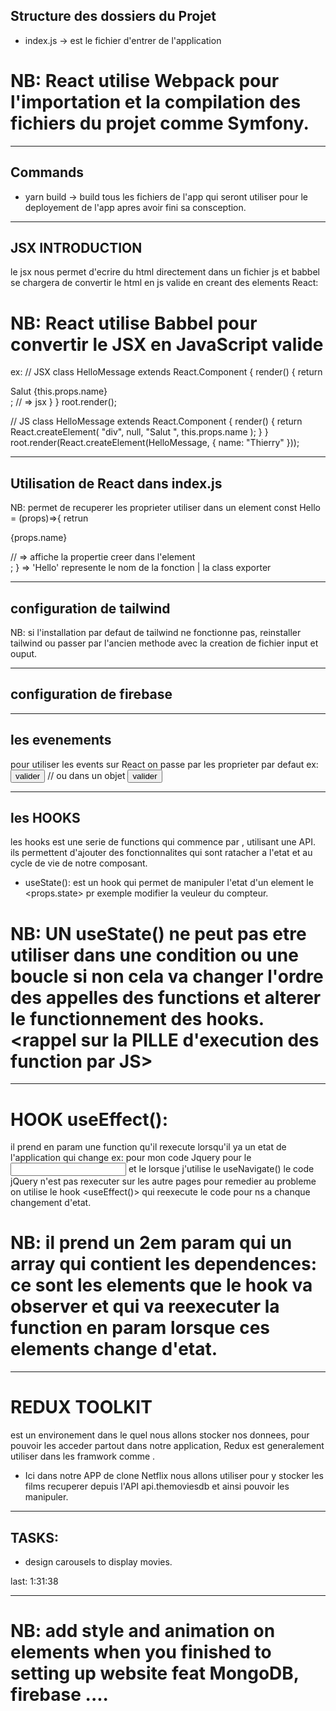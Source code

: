 ## Structure des dossiers du Projet
- index.js -> est le fichier d'entrer de l'application 

# NB: React utilise Webpack pour l'importation et la compilation des fichiers du projet comme Symfony.
--------------------------------------------------------------------

## Commands
- yarn build -> build tous les fichiers de l'app qui seront utiliser pour le deployement de l'app apres avoir fini sa consception.

--------------------------------------------------------------------

## JSX INTRODUCTION
le jsx nous permet d'ecrire du html directement dans un fichier js et babbel se chargera de convertir le html en js valide en creant des elements React:
# NB: React utilise Babbel pour convertir le JSX en JavaScript valide
ex: 
// JSX
class HelloMessage extends React.Component {
  render() {
    return <div>Salut {this.props.name}</div>; // => jsx
  }
}
root.render(<HelloMessage name="Thierry" />);

// JS
class HelloMessage extends React.Component {
  render() {
    return React.createElement(
      "div",
      null,
      "Salut ",
      this.props.name
    );
  }
}
root.render(React.createElement(HelloMessage, { name: "Thierry" }));

------------------------------------------------------------------

## Utilisation de React dans index.js
NB: <props> permet de recuperer les proprieter utiliser dans un element
const Hello = (props)=>{
  retrun <div>
    <p>{props.name}</p> // => affiche la propertie creer dans l'element <Helllo />
    </div>;
}
<Hello name="adramane" /> => 'Hello' represente le nom de la fonction | la class exporter


------------------------------------------------------------------
## configuration de tailwind
NB: si l'installation par defaut de tailwind ne fonctionne pas, reinstaller tailwind ou passer par l'ancien methode avec la creation de fichier input et ouput.

------------------------------------------------------------------
## configuration de firebase



------------------------------------------------------------------
## les evenements
pour utiliser les events sur React on passe par les proprieter par defaut ex:
<button onClick={sendAjaxForm()}>valider</button>
// ou dans un objet
<button onClick={this.sendAjaxForm.bind(this)}>valider</button>

------------------------------------------------------------------
## les HOOKS
les hooks est une serie de functions qui commence par <use>, utilisant une API. ils permettent d'ajouter des fonctionnalites qui sont ratacher a l'etat et au cycle de vie de notre composant.
- useState(): est un hook qui permet de manipuler l'etat d'un element le <props.state> pr exemple modifier la veuleur du compteur.
# NB: UN useState() ne peut pas etre utiliser dans une condition ou une boucle si non cela va changer l'ordre des appelles des functions et alterer le functionnement des hooks. <rappel sur la PILLE d'execution des function par JS>

---
# HOOK useEffect():
il prend en param une function qu'il rexecute lorsqu'il ya un etat de l'application qui change
ex: pour mon code Jquery pour le <input> et le <label> lorsque j'utilise le useNavigate() le code jQuery n'est pas rexecuter sur les autre pages pour remedier au probleme on utilise le hook <useEffect()> qui reexecute le code pour ns a chanque changement d'etat.
# NB: il prend un 2em param qui un array qui contient les dependences: ce sont les elements que le hook va observer et qui va reexecuter la function en param lorsque ces elements change d'etat.

------------------------------------------------------------------
# REDUX TOOLKIT
est un environement dans le quel nous allons stocker nos donnees, pour pouvoir les acceder partout dans notre application, Redux est generalement utiliser dans les framwork comme <React>.

- Ici dans notre APP de clone Netflix nous allons utiliser <Redux> pour y stocker les films recuperer depuis l'API api.themoviesdb et ainsi pouvoir les manipuler.

------------------------------------------------------------------
## TASKS:
- design carousels to display movies.

last: 1:31:38

------------------------------------------------------------------
# NB: add style and animation on elements when you finished to setting up website feat MongoDB, firebase .... 





